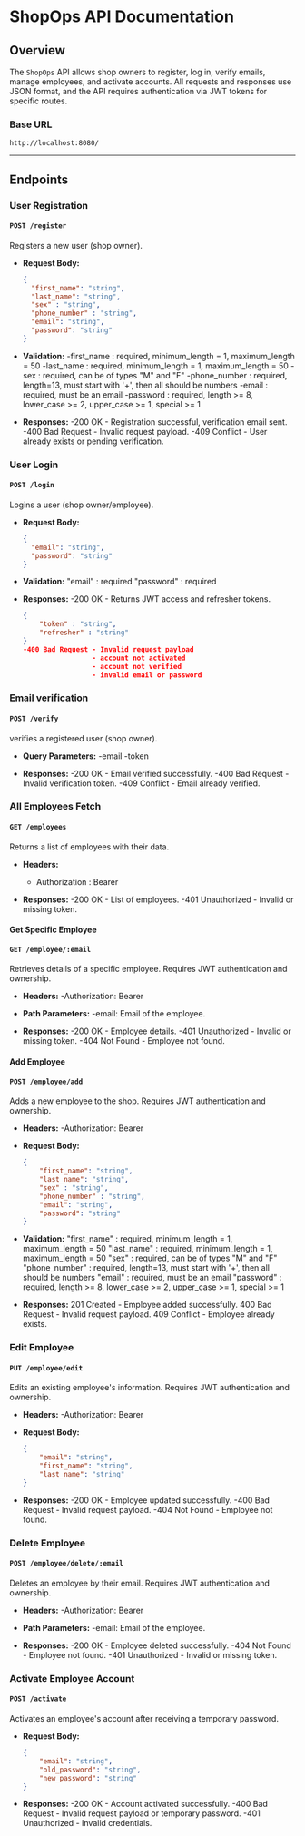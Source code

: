 # ShopOps API Documentation

## Overview
The `ShopOps` API allows shop owners to register, log in, verify emails, manage employees, and activate accounts. All requests and responses use JSON format, and the API requires authentication via JWT tokens for specific routes.

### Base URL
`http://localhost:8080/`

---

## Endpoints

### **User Registration**

#### `POST /register`
Registers a new user (shop owner).

- **Request Body:**
  ```json
  {
    "first_name": "string",
    "last_name": "string",
    "sex" : "string",
    "phone_number" : "string",
    "email": "string",
    "password": "string"
  }

- **Validation:**
  -first_name : required, minimum_length = 1, maximum_length = 50
  -last_name : required, minimum_length = 1, maximum_length = 50
  -sex : required, can be of types "M" and "F"
  -phone_number : required, length=13, must start with '+', then all should be numbers
  -email : required, must be an email
  -password : required, length >= 8, lower_case >= 2, upper_case >= 1, special >= 1


- **Responses:**
    -200 OK - Registration successful, verification email sent.
    -400 Bad Request - Invalid request payload.
    -409 Conflict - User already exists or pending verification.


### **User Login**

#### `POST /login`
Logins a user (shop owner/employee).

- **Request Body:**
  ```json
  {
    "email": "string",
    "password": "string"
  }

- **Validation:**
  "email" : required
  "password" : required


- **Responses:**
    -200 OK - Returns JWT access and refresher tokens.
    ```json
    {
        "token" : "string",
        "refresher" : "string"
    }
    -400 Bad Request - Invalid request payload
                     - account not activated
                     - account not verified 
                     - invalid email or password

### **Email verification**

#### `POST /verify`
verifies a registered user (shop owner).

- **Query Parameters:**
  -email
  -token

- **Responses:**
    -200 OK - Email verified successfully.
    -400 Bad Request - Invalid verification token.
    -409 Conflict - Email already verified.


### **All Employees Fetch**

#### `GET /employees`
Returns a list of employees with their data.

- **Headers:**
    - Authorization : Bearer <token>

- **Responses:**
    -200 OK - List of employees.
    -401 Unauthorized - Invalid or missing token.


#### **Get Specific Employee**

#### `GET /employee/:email`
Retrieves details of a specific employee. Requires JWT authentication and ownership.

- **Headers:**
    -Authorization: Bearer <token>

- **Path Parameters:**
    -email: Email of the employee.

- **Responses:**
    -200 OK - Employee details.
    -401 Unauthorized - Invalid or missing token.
    -404 Not Found - Employee not found.

#### **Add Employee**

#### `POST /employee/add`
Adds a new employee to the shop. Requires JWT authentication and ownership.

- **Headers:**
    -Authorization: Bearer <token>

- **Request Body:**
    ```json
    {
        "first_name": "string",
        "last_name": "string",
        "sex" : "string",
        "phone_number" : "string",
        "email": "string",
        "password": "string"
    }

- **Validation:**
    "first_name" : required, minimum_length = 1, maximum_length = 50
    "last_name" : required, minimum_length = 1, maximum_length = 50
    "sex" : required, can be of types "M" and "F"
    "phone_number" : required, length=13, must start with '+', then all should be numbers
    "email" : required, must be an email
    "password" : required, length >= 8, lower_case >= 2, upper_case >= 1, special >= 1

- **Responses:**
    201 Created - Employee added successfully.
    400 Bad Request - Invalid request payload.
    409 Conflict - Employee already exists.

### **Edit Employee**

#### `PUT /employee/edit`
Edits an existing employee's information. Requires JWT authentication and ownership.

- **Headers:**
    -Authorization: Bearer <token>

- **Request Body:**
    ```json
    {
        "email": "string",
        "first_name": "string",
        "last_name": "string"
    }

- **Responses:**
    -200 OK - Employee updated successfully.
    -400 Bad Request - Invalid request payload.
    -404 Not Found - Employee not found.

### **Delete Employee**
#### `POST /employee/delete/:email`
Deletes an employee by their email. Requires JWT authentication and ownership.

- **Headers:**
    -Authorization: Bearer <token>

- **Path Parameters:**
    -email: Email of the employee.

- **Responses:**
    -200 OK - Employee deleted successfully.
    -404 Not Found - Employee not found.
    -401 Unauthorized - Invalid or missing token.

### **Activate Employee Account**
#### `POST /activate`
Activates an employee's account after receiving a temporary password.

- **Request Body:**

    ```json
    {
        "email": "string",
        "old_password": "string",
        "new_password": "string"
    }
- **Responses:**
    -200 OK - Account activated successfully.
    -400 Bad Request - Invalid request payload or temporary password.
    -401 Unauthorized - Invalid credentials.

